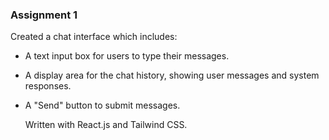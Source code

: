 ### Assignment 1

Created a chat interface which includes: 
- A text input box for users to type their messages.
- A display area for the chat history, showing user messages and system responses.
- A "Send" button to submit messages.

  Written with React.js and Tailwind CSS.
